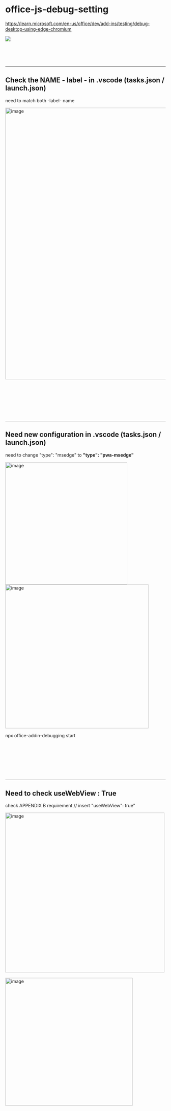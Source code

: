 # office-js-debug-setting


https://learn.microsoft.com/en-us/office/dev/add-ins/testing/debug-desktop-using-edge-chromium

![](https://learn.microsoft.com/en-us/office/dev/add-ins/images/vs-debugger-extension-for-office-addins.jpg)



<br><br><br>

---
## Check the NAME - label - in .vscode (tasks.json / launch.json)
need to match both -label- name 

<img width="850" alt="image" src="https://github.com/theangkko/office-js-debug-setting/assets/75212211/e5089d5f-a014-4d89-926e-0c25fe6c91a4">


<br><br><br><br><br><br>

---

## Need new configuration in .vscode (tasks.json / launch.json)
need to change "type": "msedge" to **"type": "pwa-msedge"**

<img width="383" alt="image" src="https://github.com/theangkko/office-js-debug-setting/assets/75212211/1491588e-c976-414c-97d5-7413a857d73e">   
<br>

<img width="450" alt="image" src="https://github.com/theangkko/office-js-debug-setting/assets/75212211/b61b6806-190d-4f74-8d14-4f42081439aa">

npx office-addin-debugging start <your manifest path>

<br><br><br><br><br><br>

---

## Need to check useWebView : True
check APPENDIX B requirement  // insert "useWebView": true"

<img width="500" alt="image" src="https://github.com/theangkko/office-js-debug-setting/assets/75212211/961291a6-eaca-4c85-8f1a-964389444caa">

<br>
<br>



<img width="400" alt="image" src="https://github.com/theangkko/office-js-debug-setting/assets/75212211/db3fbc8c-f3b0-49bc-a0da-d11169c30988">


<br><br><br><br><br><br>

